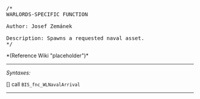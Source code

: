 <pre>/*
WARLORDS-SPECIFIC FUNCTION

Author: Josef Zemánek

Description: Spawns a requested naval asset.
*/</pre>*(Reference Wiki "placeholder")*<!-- Remove this after fill-in -->


---
*Syntaxes:*

[] call `BIS_fnc_WLNavalArrival`

---
